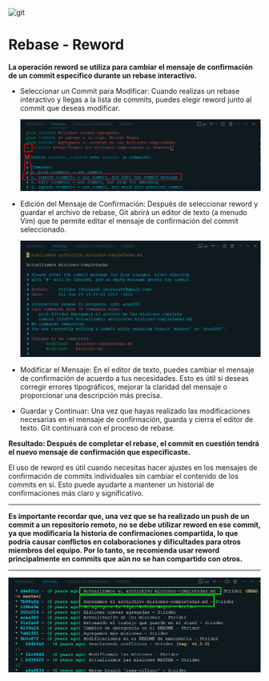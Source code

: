 
![git](https://git-scm.com/images/logos/1color-darkbg@2x.png)

# Rebase - Reword

**La operación reword se utiliza para cambiar el mensaje de confirmación de un commit específico durante un rebase interactivo.**

* Seleccionar un Commit para Modificar: Cuando realizas un rebase interactivo y llegas a la lista de commits, puedes elegir reword junto al commit que deseas modificar.

  ![reword](/img/507_rebase-1.png)

* Edición del Mensaje de Confirmación: Después de seleccionar reword y guardar el archivo de rebase, Git abrirá un editor de texto (a menudo Vim) que te permite editar el mensaje de confirmación del commit seleccionado.

  ![reword](/img/507_rebase-2.png)

* Modificar el Mensaje: En el editor de texto, puedes cambiar el mensaje de confirmación de acuerdo a tus necesidades. Esto es útil si deseas corregir errores tipográficos, mejorar la claridad del mensaje o proporcionar una descripción más precisa.

* Guardar y Continuar: Una vez que hayas realizado las modificaciones necesarias en el mensaje de confirmación, guarda y cierra el editor de texto. Git continuará con el proceso de rebase.

**Resultado: Después de completar el rebase, el commit en cuestión tendrá el nuevo mensaje de confirmación que especificaste.**

El uso de reword es útil cuando necesitas hacer ajustes en los mensajes de confirmación de commits individuales sin cambiar el contenido de los commits en sí. Esto puede ayudarte a mantener un historial de confirmaciones más claro y significativo.

***
**Es importante recordar que, una vez que se ha realizado un push de un commit a un repositorio remoto, no se debe utilizar reword en ese commit, ya que modificaría la historia de confirmaciones compartida, lo que podría causar conflictos en colaboraciones y dificultades para otros miembros del equipo. Por lo tanto, se recomienda usar reword principalmente en commits que aún no se han compartido con otros.**
***

![reword](/img/507_rebase-resultado.png)